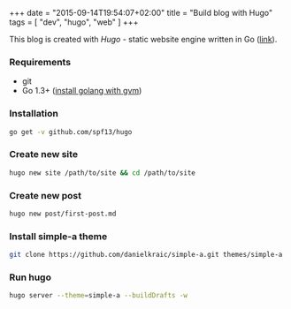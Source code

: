 +++
date = "2015-09-14T19:54:07+02:00"
title = "Build blog with Hugo"
tags = [ "dev", "hugo", "web" ]
+++

This blog is created with *Hugo* - static website engine written in Go ([link](http://www.gohugo.io)).


### Requirements

* git
* Go 1.3+ ([install golang with gvm](/post/gvm))

### Installation

```bash
go get -v github.com/spf13/hugo
```

### Create new site

```bash
hugo new site /path/to/site && cd /path/to/site
```

### Create new post

```bash
hugo new post/first-post.md
```

### Install simple-a theme

```bash
git clone https://github.com/danielkraic/simple-a.git themes/simple-a
```

### Run hugo

```bash
hugo server --theme=simple-a --buildDrafts -w
```
